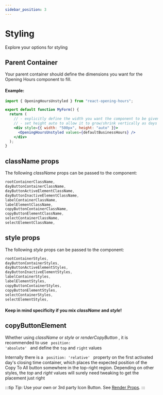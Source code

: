 ```yaml
---
sidebar_position: 3
---
```


# Styling

Explore your options for styling

## Parent Container

Your parent container should define the dimensions you want for the Opening Hours component to fill.

#### Example:

```jsx title="src/form.js"
import { OpeningHoursUnstyled } from "react-opening-hours";

export default function MyForm() {
  return (
    // - explicitly define the width you want the component to be given
    // - set height auto to allow it to grow/shrink vertically as days are added/removed
    <div style={{ width: "500px", height: "auto" }}>
      <OpeningHoursUnstyled values={defaultBusinessHours} />
    </div>
  );
}
```

## className props

The following _className_ props can be passed to the component:

```js
rootContainerClassName,
dayButtonContainerClassName,
dayButtonActiveElementClassName,
dayButtonInactiveElementClassName,
labelContainerClassName,
labelElementClassName,
copyButtonContainerClassName,
copyButtonElementClassName,
selectContainerClassName,
selectElementClassName,
```

## style props

The following _style_ props can be passed to the component:

```js
rootContainerStyles,
dayButtonContainerStyles,
dayButtonActiveElementStyles,
dayButtonInactiveElementStyles,
labelContainerStyles,
labelElementStyles,
copyButtonContainerStyles,
copyButtonElementStyles,
selectContainerStyles,
selectElementStyles,
```

#### Keep in mind specificity if you mix _className_ and _style_!

## copyButtonElement

Whether using _className_ or _style_ or _renderCopyButton_ , it is recommended to use <code> position: 'absolute' </code>
and define the <code>top</code> and <code>right</code> values

Internally there is a <code> position: 'relative' </code> property on the first activated day's closing time container, which
places the expected position of the Copy To All button somewhere in the top-right region. Depending on other styles, the _top_
and _right_ values will surely need tweaking to get the placement just right

:::tip _Tip_: Use your own or 3rd party Icon Button. See [Render Props](render-props/#rendercopybutton).
:::
